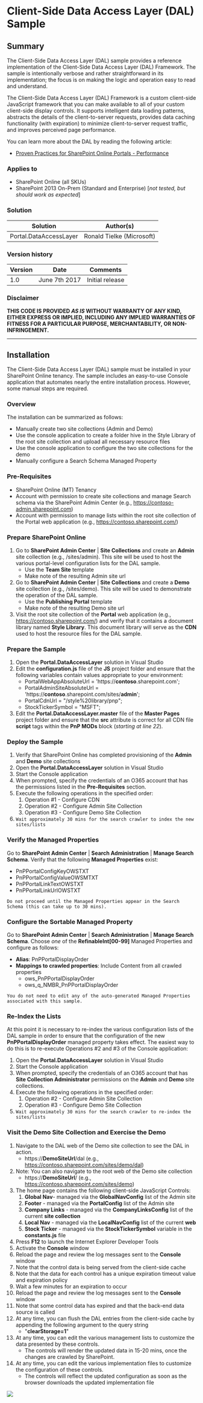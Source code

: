 # Client-Side Data Access Layer (DAL) Sample #

## Summary ##
The Client-Side Data Access Layer (DAL) sample provides a reference implementation of the Client-Side Data Access Layer (DAL) Framework. The sample is intentionally verbose and rather straightforward in its implementation; the focus is on making the logic and operation easy to read and understand. 

The Client-Side Data Access Layer (DAL) Framework is a custom client-side JavaScript framework that you can make available to all of your custom client-side display controls. It supports intelligent data loading patterns, abstracts the details of the client-to-server requests, provides data caching functionality (with expiration) to minimize client-to-server request traffic, and improves perceived page performance. 

You can learn more about the DAL by reading the following article:

- [Proven Practices for SharePoint Online Portals - Performance](https://msdn.microsoft.com/en-us/pnp_articles/portal-performance)


### Applies to ###
-  SharePoint Online (all SKUs)
-  SharePoint 2013 On-Prem (Standard and Enterprise) [*not tested, but should work as expected*]

### Solution ###
Solution | Author(s)
---------|----------
Portal.DataAccessLayer | Ronald Tielke (Microsoft)

### Version history ###
Version  | Date | Comments
---------| -----| --------
1.0  | June 7th 2017 | Initial release

### Disclaimer ###
**THIS CODE IS PROVIDED *AS IS* WITHOUT WARRANTY OF ANY KIND, EITHER EXPRESS OR IMPLIED, INCLUDING ANY IMPLIED WARRANTIES OF FITNESS FOR A PARTICULAR PURPOSE, MERCHANTABILITY, OR NON-INFRINGEMENT.**

----------
## Installation ##
The Client-Side Data Access Layer (DAL) sample must be installed in your SharePoint Online tenancy.  The sample includes an easy-to-use Console application that automates nearly the entire installation process.  However, some manual steps are required.

### Overview ###
The installation can be summarized as follows:

- Manually create two site collections (Admin and Demo)
- Use the console application to create a folder hive in the Style Library of the root site collection and upload all necessary resource files
- Use the console application to configure the two site collections for the demo 
- Manually configure a Search Schema Managed Property

### Pre-Requisites ###
- SharePoint Online (MT) Tenancy
- Account with permission to create site collections and manage Search schema via the SharePoint Admin Center (e.g., https://contoso-admin.sharepoint.com)
- Account with permission to manage lists within the root site collection of the Portal web application (e.g., https://contoso.sharepoint.com/)

### Prepare SharePoint Online ###
1. Go to **SharePoint Admin Center** | **Site Collections** and create an **Admin** site collection (e.g., /sites/admin).  This site will be used to host the various portal-level configuration lists for the DAL sample.
	- Use the **Team Site** template
	- Make note of the resulting Admin site url
2. Go to **SharePoint Admin Center** | **Site Collections** and create a **Demo** site collection (e.g., /sites/demo). This site will be used to demonstrate the operation of the DAL sample.
	- Use the **Publishing Portal** template
	- Make note of the resulting Demo site url
3. Visit the root site collection of the **Portal** web application (e.g., https://contoso.sharepoint.com/) and verify that it contains a document library named **Style Library**. This document library will serve as the **CDN** used to host the resource files for the DAL sample.

### Prepare the Sample ###

1. Open the **Portal.DataAccessLayer** solution in Visual Studio
2. Edit the **configuration.js** file of the **JS** project folder and ensure that the following variables contain values appropriate to your environment:
	- PortalWebAppAbsoluteUrl = 'https://**contoso**.sharepoint.com';
	- PortalAdminSiteAbsoluteUrl = 'https://**contoso**.sharepoint.com/sites/**admin**';
	- PortalCdnUrl = "/style%20library/pnp";
	- StockTickerSymbol = "MSFT";
3. Edit the **Portal.DataAccessLayer.master** file of the **Master Pages** project folder and ensure that the **src** attribute is correct for all CDN file **script** tags within the **PnP MODs** block (*starting at line 22*).

### Deploy the Sample ###
1. Verify that SharePoint Online has completed provisioning of the **Admin** and **Demo** site collections
2. Open the **Portal.DataAccessLayer** solution in Visual Studio
3. Start the Console application
4. When prompted, specify the credentials of an O365 account that has the permissions listed in the **Pre-Requisites** section.
5. Execute the following operations in the specified order:
	1. Operation #1 - Configure CDN
	2. Operation #2 - Configure Admin Site Collection
	3. Operation #3 - Configure Demo Site Collection
6. `Wait approximately 30 mins for the search crawler to index the new sites/lists`

### Verify the Managed Properties ###
Go to **SharePoint Admin Center** | **Search Administration** | **Manage Search Schema**.  Verify that the following **Managed Properties** exist:

- PnPPortalConfigKeyOWSTXT
- PnPPortalConfigValueOWSMTXT
- PnPPortalLinkTextOWSTXT
- PnPPortalLinkUrlOWSTXT

`Do not proceed until the Managed Properties appear in the Search Schema (this can take up to 30 mins).`

### Configure the Sortable Managed Property ###
Go to **SharePoint Admin Center** | **Search Administration** | **Manage Search Schema**. Choose *one* of the **RefinableInt[00-99]** Managed Properties and configure as follows:

- **Alias**: PnPPortalDisplayOrder
- **Mappings to crawled properties**: Include Content from all crawled properties
	- ows\_PnPPortalDisplayOrder
	- ows\_q\_NMBR\_PnPPortalDisplayOrder

`You do not need to edit any of the auto-generated Managed Properties associated with this sample.`

### Re-Index the Lists ###
At this point it is necessary to re-index the various configuration lists of the DAL sample in order to ensure that the configuration of the new **PnPPortalDisplayOrder** managed property takes effect.  The easiest way to do this is to re-execute Operations #2 and #3 of the Console application:

1. Open the **Portal.DataAccessLayer** solution in Visual Studio
2. Start the Console application
3. When prompted, specify the credentials of an O365 account that has **Site Collection Administrator** permissions on the **Admin** and **Demo** site collections.
4. Execute the following operations in the specified order:
	1. Operation #2 - Configure Admin Site Collection
	2. Operation #3 - Configure Demo Site Collection
5. `Wait approximately 30 mins for the search crawler to re-index the sites/lists`

### Visit the Demo Site Collection and Exercise the Demo ###
1. Navigate to the DAL web of the Demo site collection to see the DAL in action.
	- https://**DemoSiteUrl**/dal (e.g., https://contoso.sharepoint.com/sites/demo/dal)
2. Note: You can also navigate to the root web of the Demo site collection
	- https://**DemoSiteUrl**/ (e.g., https://contoso.sharepoint.com/sites/demo)
3. The home page contains the following client-side JavaScript Controls:
	1. **Global Nav**- managed via the **GlobalNavConfig** list of the Admin site
	2. **Footer** - managed via the **PortalConfig** list of the Admin site
	3. **Company Links** - managed via the **CompanyLinksConfig** list of the current **site collection**
	4. **Local Nav** - managed via the **LocalNavConfig** list of the current **web** 
	5. **Stock Ticker** - managed via the **StockTickerSymbol** variable in the **constants.js** file
4. Press **F12** to launch the Internet Explorer Developer Tools
5. Activate the **Console** window
6. Reload the page and review the log messages sent to the **Console** window
7. Note that the control data is being served from the client-side cache
8. Note that the data for each control has a unique expiration timeout value and expiration policy
9. Wait a few minutes for an expiration to occur
10. Reload the page and review the log messages sent to the **Console** window
11. Note that some control data has expired and that the back-end data source is called
12. At any time, you can flush the DAL entries from the client-side cache by appending the following argument to the query string
	- "**clearStorage=1**" 
13. At any time, you can edit the various management lists to customize the data presented by these controls. 
	- The controls will render the updated data in 15-20 mins, once the changes are crawled by SharePoint.
14. At any time, you can edit the various implementation files to customize the configuration of these controls. 
	- The controls will reflect the updated configuration as soon as the browser downloads the updated implementation file

<img src="https://telemetry.sharepointpnp.com/pnp/samples/Portal.DataAccessLayer" />